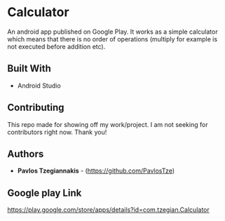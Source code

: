 # Calculator
An android app published on Google Play. It works as a simple calculator which means
that there is no order of operations (multiply for example is not executed before addition etc).

## Built With

* Android Studio

## Contributing

This repo made for showing off my work/project. I am not seeking for contributors right now. Thank you!

## Authors

* **Pavlos Tzegiannakis** - (https://github.com/PavlosTze)

## Google play Link
https://play.google.com/store/apps/details?id=com.tzegian.Calculator
